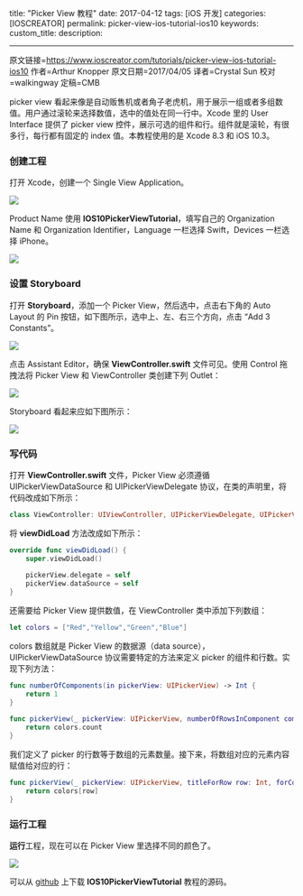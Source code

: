 title: "Picker View 教程"
date: 2017-04-12
tags: [iOS 开发]
categories: [IOSCREATOR]
permalink: picker-view-ios-tutorial-ios10
keywords: 
custom_title: 
description: 

---
原文链接=https://www.ioscreator.com/tutorials/picker-view-ios-tutorial-ios10
作者=Arthur Knopper
原文日期=2017/04/05
译者=Crystal Sun
校对=walkingway
定稿=CMB

<!--此处开始正文-->

picker view 看起来像是自动贩售机或者角子老虎机，用于展示一组或者多组数值。用户通过滚轮来选择数值，选中的值处在同一行中。Xcode 里的 User Interface 提供了 picker view 控件，展示可选的组件和行。组件就是滚轮，有很多行，每行都有固定的 index 值。本教程使用的是 Xcode 8.3 和 iOS 10.3。

<!--more-->

### 创建工程

打开 Xcode，创建一个 Single View Application。

![](https://static1.squarespace.com/static/52428a0ae4b0c4a5c2a2cede/t/58e2b312ff7c5012318e7c14/1491252025575/xcode-single-view-template?format=1500w)

Product Name 使用 **IOS10PickerViewTutorial**，填写自己的 Organization Name 和 Organization Identifier，Language 一栏选择 Swift，Devices 一栏选择 iPhone。

![](https://static1.squarespace.com/static/52428a0ae4b0c4a5c2a2cede/t/58e2b369bf629afc262efedc/1491252502556/picker-view-project?format=1500w)

### 设置 Storyboard

打开 **Storyboard**，添加一个 Picker View，然后选中，点击右下角的 Auto Layout 的 Pin 按钮，如下图所示，选中上、左、右三个方向，点击 “Add 3 Constants”。

![](https://static1.squarespace.com/static/52428a0ae4b0c4a5c2a2cede/t/58e2b59e5016e1f19b2d4930/1491252669192/auto-layout-pin-picker-view?format=750w)

点击 Assistant Editor，确保 **ViewController.swift** 文件可见。使用 Control 拖拽法将 Picker View 和 ViewController 类创建下列 Outlet：

![](https://static1.squarespace.com/static/52428a0ae4b0c4a5c2a2cede/t/58e2b5fed1758e2144367e8e/1491252761037/picker-view-outlet?format=750w)

Storyboard 看起来应如下图所示：

![](https://static1.squarespace.com/static/52428a0ae4b0c4a5c2a2cede/t/58e2b6ad17bffc2b3896d9ae/1491252934980/picker-view-storyboard?format=1000w)

### 写代码

打开 **ViewController.swift** 文件，Picker View 必须遵循 UIPickerViewDataSource 和 UIPickerViewDelegate 协议，在类的声明里，将代码改成如下所示：

```swift
class ViewController: UIViewController, UIPickerViewDelegate, UIPickerViewDataSource {
```

将 **viewDidLoad** 方法改成如下所示：

```swift
override func viewDidLoad() {
    super.viewDidLoad()
        
    pickerView.delegate = self
    pickerView.dataSource = self
}
```

还需要给 Picker View 提供数值，在 ViewController 类中添加下列数组：

```swift
let colors = ["Red","Yellow","Green","Blue"]
```

colors 数组就是 Picker View 的数据源（data source），UIPickerViewDataSource 协议需要特定的方法来定义 picker 的组件和行数。实现下列方法：

```swift
func numberOfComponents(in pickerView: UIPickerView) -> Int {
    return 1
}
    
func pickerView(_ pickerView: UIPickerView, numberOfRowsInComponent component: Int) -> Int {
    return colors.count
}
```

我们定义了 picker 的行数等于数组的元素数量。接下来，将数组对应的元素内容赋值给对应的行：

```swift
func pickerView(_ pickerView: UIPickerView, titleForRow row: Int, forComponent component: Int) -> String? {
    return colors[row]
}
```

### 运行工程

**运行**工程，现在可以在 Picker View 里选择不同的颜色了。

![](https://static1.squarespace.com/static/52428a0ae4b0c4a5c2a2cede/t/58e2b8b1bf629afc262f569d/1491253448549/picker-view-simulator?format=750w)

可以从 [github](https://github.com/ioscreator/ioscreator) 上下载 **IOS10PickerViewTutorial** 教程的源码。